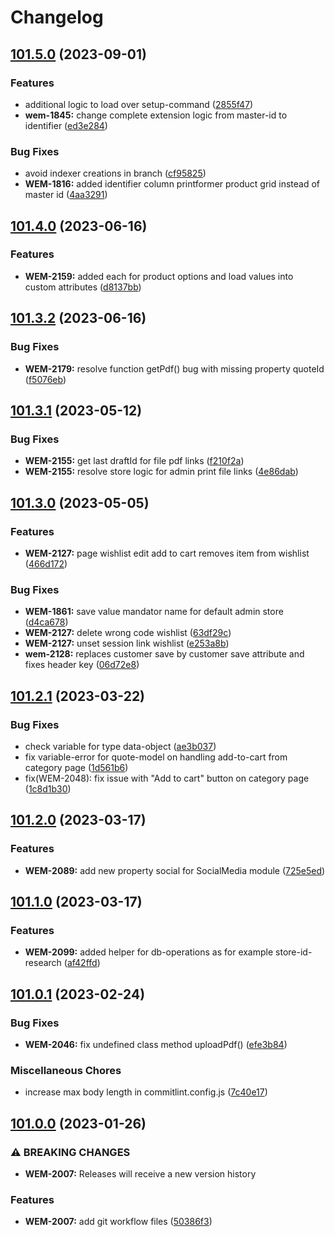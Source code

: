 # Changelog

## [101.5.0](https://github.com/risscsolutions/printformer-magento-2/compare/v101.4.0...v101.5.0) (2023-09-01)


### Features

* additional logic to load over setup-command ([2855f47](https://github.com/risscsolutions/printformer-magento-2/commit/2855f47085d19503634abcf718132ea59647b197))
* **wem-1845:** change complete extension logic from master-id to identifier ([ed3e284](https://github.com/risscsolutions/printformer-magento-2/commit/ed3e284fa7864fcc606694427fdc471e65291ce6))


### Bug Fixes

* avoid indexer creations in branch ([cf95825](https://github.com/risscsolutions/printformer-magento-2/commit/cf95825b05b0c280824fc0768320b1c4e2b26c58))
* **WEM-1816:** added identifier column printformer product grid instead of master id ([4aa3291](https://github.com/risscsolutions/printformer-magento-2/commit/4aa329117220faab714398c4e76d1939eb2afccc))

## [101.4.0](https://github.com/risscsolutions/printformer-magento-2/compare/v101.3.2...v101.4.0) (2023-06-16)


### Features

* **WEM-2159:** added each for product options and load values into custom attributes ([d8137bb](https://github.com/risscsolutions/printformer-magento-2/commit/d8137bb46a9bd2d205570bf8213d92af0afb6c20))

## [101.3.2](https://github.com/risscsolutions/printformer-magento-2/compare/v101.3.1...v101.3.2) (2023-06-16)


### Bug Fixes

* **WEM-2179:** resolve function getPdf() bug with missing property quoteId ([f5076eb](https://github.com/risscsolutions/printformer-magento-2/commit/f5076ebc0564de39bed859c71e86ed7eb6f1c847))

## [101.3.1](https://github.com/risscsolutions/printformer-magento-2/compare/v101.3.0...v101.3.1) (2023-05-12)


### Bug Fixes

* **WEM-2155:** get last draftId for file pdf links ([f210f2a](https://github.com/risscsolutions/printformer-magento-2/commit/f210f2ac44b1dc52e6fe4012c4ac17c979e14d37))
* **WEM-2155:** resolve store logic for admin print file links ([4e86dab](https://github.com/risscsolutions/printformer-magento-2/commit/4e86dab410b04e45c29c6ed95cdb4b54b2067583))

## [101.3.0](https://github.com/risscsolutions/printformer-magento-2/compare/v101.2.1...v101.3.0) (2023-05-05)


### Features

* **WEM-2127:** page wishlist edit add to cart removes item from wishlist ([466d172](https://github.com/risscsolutions/printformer-magento-2/commit/466d1720a24acc95592718024698e1d636e827dc))


### Bug Fixes

* **WEM-1861:** save value mandator name for default admin store ([d4ca678](https://github.com/risscsolutions/printformer-magento-2/commit/d4ca6789c9b6360d0613fbe3185eb770ccb76905))
* **WEM-2127:** delete wrong code wishlist ([63df29c](https://github.com/risscsolutions/printformer-magento-2/commit/63df29c98768963049e46a40de41db0dd49bbb2e))
* **WEM-2127:** unset session link wishlist ([e253a8b](https://github.com/risscsolutions/printformer-magento-2/commit/e253a8b9b69a6291ff0356206f5653a0434c8211))
* **wem-2128:** replaces customer save by customer save attribute and fixes header key ([06d72e8](https://github.com/risscsolutions/printformer-magento-2/commit/06d72e8ff3e9beb70d915affdd77bd56acdf7a77))

## [101.2.1](https://github.com/risscsolutions/printformer-magento-2/compare/v101.2.0...v101.2.1) (2023-03-22)


### Bug Fixes

* check variable for type data-object ([ae3b037](https://github.com/risscsolutions/printformer-magento-2/commit/ae3b0375c9af3555308b70d1f69ec6621130c084))
* fix variable-error for quote-model on handling add-to-cart from category page ([1d561b6](https://github.com/risscsolutions/printformer-magento-2/commit/1d561b674d7225b12f09178f1c39177271e12bbb))
* fix(WEM-2048): fix issue with "Add to cart" button on category page ([1c8d1b30](https://github.com/risscsolutions/printformer-magento-2/commit/1c8d1b30))

## [101.2.0](https://github.com/risscsolutions/printformer-magento-2/compare/v101.1.0...v101.2.0) (2023-03-17)


### Features

* **WEM-2089:** add new property social for SocialMedia module ([725e5ed](https://github.com/risscsolutions/printformer-magento-2/commit/725e5ed8cb6fc0a5c0c48234f671b2fdb9e3137e))

## [101.1.0](https://github.com/risscsolutions/printformer-magento-2/compare/v101.0.1...v101.1.0) (2023-03-17)


### Features

* **WEM-2099:** added helper for db-operations as for example store-id-research ([af42ffd](https://github.com/risscsolutions/printformer-magento-2/commit/af42ffd286a7ab27bb9a21f89ce8acf674599c6f))

## [101.0.1](https://github.com/risscsolutions/printformer-magento-2/compare/v101.0.0...v101.0.1) (2023-02-24)


### Bug Fixes

* **WEM-2046:** fix undefined class method uploadPdf() ([efe3b84](https://github.com/risscsolutions/printformer-magento-2/commit/efe3b8432b6c5bbe80a8e42a77efdcac7f1a76e9))


### Miscellaneous Chores

* increase max body length in commitlint.config.js ([7c40e17](https://github.com/risscsolutions/printformer-magento-2/commit/7c40e1760006acd5e1075dc30640639bc61b2a2b))

## [101.0.0](https://github.com/risscsolutions/printformer-magento-2/compare/100.9.5...v101.0.0) (2023-01-26)


### ⚠ BREAKING CHANGES

* **WEM-2007:** Releases will receive a new version history

### Features

* **WEM-2007:** add git workflow files ([50386f3](https://github.com/risscsolutions/printformer-magento-2/commit/50386f39227868890c7419ecaf99941ceba00a6f))
